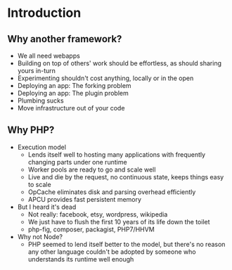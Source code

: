# Introduction
## Why another framework?
- We all need webapps
- Building on top of others' work should be effortless, as should sharing yours in-turn
- Experimenting shouldn't cost anything, locally or in the open
- Deploying an app: The forking problem
- Deploying an app: The plugin problem
- Plumbing sucks
- Move infrastructure out of your code


## Why PHP?
- Execution model
  - Lends itself well to hosting many applications with frequently changing parts under one runtime
  - Worker pools are ready to go and scale well
  - Live and die by the request, no continuous state, keeps things easy to scale
  - OpCache eliminates disk and parsing overhead efficiently
  - APCU provides fast persistent memory
- But I heard it's dead
  - Not really: facebook, etsy, wordpress, wikipedia
  - We just have to flush the first 10 years of its life down the toilet
  - php-fig, composer, packagist, PHP7/HHVM
- Why not Node?
  - PHP seemed to lend itself better to the model, but there's no reason any other language couldn't be adopted by someone who understands its runtime well enough